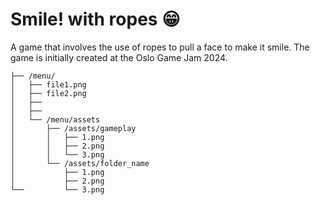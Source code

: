 # Smile! with ropes 😁
A game that involves the use of ropes to pull a face to make it smile. The game is initially created at the Oslo Game Jam 2024.

```
├── /menu/
│   ├── file1.png
│   ├── file2.png
│   ├── 
│   ├── 
│   └── /menu/assets
│       ├── /assets/gameplay
│       │   ├── 1.png
│       │   ├── 2.png
│       │   └── 3.png
│       └── /assets/folder_name
│           ├── 1.png
│           ├── 2.png
└──         └── 3.png
```
